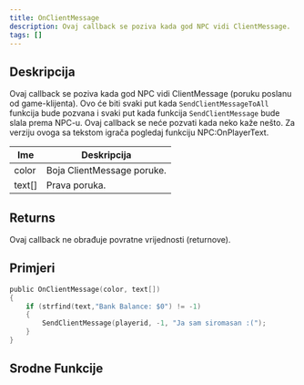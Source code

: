 ```yaml
---
title: OnClientMessage
description: Ovaj callback se poziva kada god NPC vidi ClientMessage.
tags: []
---
```


## Deskripcija

Ovaj callback se poziva kada god NPC vidi ClientMessage (poruku poslanu od game-klijenta). Ovo će biti svaki put kada `SendClientMessageToAll` funkcija bude pozvana i svaki put kada funkcija `SendClientMessage` bude slala prema NPC-u. Ovaj callback se neće pozvati kada neko kaže nešto. Za verziju ovoga sa tekstom igrača pogledaj funkciju NPC:OnPlayerText.

| Ime    | Deskripcija                |
| ------ | -------------------------- |
| color  | Boja ClientMessage poruke. |
| text[] | Prava poruka.              |

## Returns

Ovaj callback ne obrađuje povratne vrijednosti (returnove).

## Primjeri

```c
public OnClientMessage(color, text[])
{
    if (strfind(text,"Bank Balance: $0") != -1)
    {
        SendClientMessage(playerid, -1, "Ja sam siromasan :(");
    }
}
```

## Srodne Funkcije
